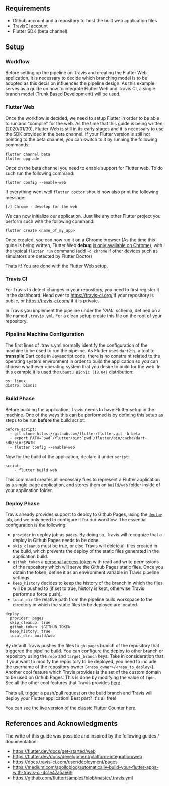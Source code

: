 ## Requirements

- Github account and a repository to host the built web application files
- TravisCI account
- Flutter SDK (beta channel)

## Setup

### Workflow

Before setting up the pipeline on Travis and creating the Flutter Web application, it is necessary to decide which branching model is to be adopted as this decision influences the pipeline design. As this example serves as a guide on how to integrate Flutter Web and Travis CI, a single branch model (Trunk Based Development) will be used.

### Flutter Web

Once the workflow is decided, we need to setup Flutter in order to be able to run and "compile" for the web. As the time that this guide is being written (2020/01/30), Flutter Web is still in its early stages and it is necessary to use the SDK provided in the beta channel. If your Flutter version is still not pointing to the beta channel, you can switch to it by running the following commands:

```
flutter channel beta
flutter upgrade
```

Once on the beta channel you need to enable support for Flutter web. To do such run the following command:

`flutter config --enable-web`

If everything went well `flutter doctor` should now also print the following message:

`[✓] Chrome - develop for the web`

We can now initialize our application. Just like any other Flutter project you perform such with the following command:

`flutter create <name_of_my_app>`

Once created, you can now run it on a Chrome browser (As the time this guide is being written, Flutter Web **debug** [is only available on Chrome](https://flutter.dev/docs/get-started/web#requirements)), with the typical `flutter run` command (add `-d chrome` if other devices such as simulators are detected by Flutter Doctor)

Thats it! You are done with the Flutter Web setup.

### Travis CI

For Travis to detect changes in your repository, you need to first register it in the dashboard. Head over to https://travis-ci.org/ if your repository is public, or https://travis-ci.com/ if it is private.

In Travis you implement the pipeline under the *YAML* schema, defined on a file named `.travis.yml`. For a clean setup create this file on the root of your repository.

### Pipeline Machine Configuration

The first lines of .travis.yml normally identify the configuration of the machine to be used to run the pipeline. As Flutter uses `dart2js`, a tool to **transpile** Dart code in Javascript code, there is no constraint related to the operating system environment in order to build the application so you can choose whathever operating system that you desire to build for the web. In this example it is used the `Ubuntu Bionic (18.04)` distribution:

```
os: linux
distro: bionic
```

### Build Phase

Before building the application, Travis needs to have Flutter setup in the machine. One of the ways this can be performed is by defining this setup as steps to be run **before** the build script:

```
before_script:
  - git clone https://github.com/flutter/flutter.git -b beta
  - export PATH=`pwd`/flutter/bin:`pwd`/flutter/bin/cache/dart-sdk/bin:$PATH
  - flutter config --enable-web
```

Now for the build of the application, declare it under `script`:

```
script:
    - flutter build web
```

This command creates all necessary files to represent a Flutter application as a single-page application, and stores them on `build/web` folder inside of your application folder.

### Deploy Phase

Travis already provides support to deploy to Github Pages, using the [`deploy`](https://docs.travis-ci.com/user/deployment/pages/) job, and we only need to configure it for our workflow. The essential configuration is the following:

- `provider` in deploy job as `pages`. By doing so, Travis will recognize that a deploy in Github Pages needs to be done.
- `skip_cleanup` must be true, or else Travis will delete all files created in the build, which prevents the deploy of the static files generated in the application build. 
- `github_token` a [personal access token](https://help.github.com/en/github/authenticating-to-github/creating-a-personal-access-token-for-the-command-line) with read and write permissions of the repository which will serve the Github Pages static files. Once you obtain the token, define it as an environment variable in Travis pipeline settings.
- `keep_history` decides to keep the history of the branch in which the files will be pushed to (if set to true, history is kept, otherwise Travis performs a force push).
- `local_dir` the relative path from the pipeline build workspace to the directory in which the static files to be deployed are located.

```
deploy:
  provider: pages
  skip_cleanup: true
  github_token: $GITHUB_TOKEN
  keep_history: true
  local_dir: build/web
```

By default Travis pushes the files to `gh-pages` branch of the repository that triggered the pipeline build. You can configure the deploy to other branch or repository using the `repo` and `target_branch` keys. Take in consideration that if your want to modify the repository to be deployed, you need to include the username of the repository owner (`<repo_owner>/<repo_to_deploy>`). Another cool feature which Travis provides is the set of the custom domain to be used on Github Pages. This is done by modifying the value of `fqdn`. See all the other cool features that Travis provides [here](https://docs.travis-ci.com/user/deployment/pages/).


Thats all, trigger a push/pull request on the build branch and Travis will deploy your Flutter application! Best part? It's all free!

You can see the live version of the classic Flutter Counter [here](https://freitzzz.dev/flutter-web-cd-travis-ghpages).


## References and Acknowledgments

The write of this guide was possible and inspired by the following guides / documentation:

- https://flutter.dev/docs/get-started/web
- https://flutter.dev/docs/development/platform-integration/web
- https://docs.travis-ci.com/user/deployment/pages
- https://medium.com/apolloblog/automatically-build-your-flutter-apps-with-travis-ci-4c1e47a5ae69
- https://github.com/flutter/samples/blob/master/.travis.yml
